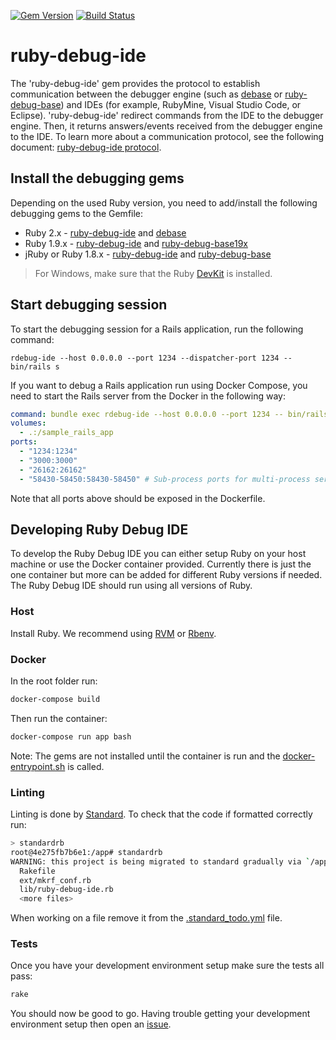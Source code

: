 [![Gem Version](https://badge.fury.io/rb/ruby-debug-ide.svg)][gem]
[![Build Status](https://travis-ci.org/ruby-debug/ruby-debug-ide.svg?branch=master)](https://travis-ci.org/ruby-debug/ruby-debug-ide)

[gem]: https://rubygems.org/gems/ruby-debug-ide
# ruby-debug-ide

The 'ruby-debug-ide' gem provides the protocol to establish communication between the debugger engine (such as [debase](https://rubygems.org/gems/debase) or [ruby-debug-base](https://rubygems.org/gems/ruby-debug-base)) and IDEs (for example, RubyMine, Visual Studio Code, or Eclipse). 'ruby-debug-ide' redirect commands from the IDE to the debugger engine. Then, it returns answers/events received from the debugger engine to the IDE. To learn more about a communication protocol, see the following document: [ruby-debug-ide protocol](protocol-spec.md).

## Install the debugging gems
Depending on the used Ruby version, you need to add/install the following debugging gems to the Gemfile:
- Ruby 2.x - [ruby-debug-ide](https://rubygems.org/gems/ruby-debug-ide) and [debase](https://rubygems.org/gems/debase)
- Ruby 1.9.x - [ruby-debug-ide](https://rubygems.org/gems/ruby-debug-ide) and [ruby-debug-base19x](https://rubygems.org/gems/ruby-debug-base19x)
- jRuby or Ruby 1.8.x - [ruby-debug-ide](https://rubygems.org/gems/ruby-debug-ide) and [ruby-debug-base](https://rubygems.org/gems/ruby-debug-base)
> For Windows, make sure that the Ruby [DevKit](https://github.com/oneclick/rubyinstaller/wiki/Development-Kit) is installed.
  
## Start debugging session
To start the debugging session for a Rails application, run the following command:
```shell
rdebug-ide --host 0.0.0.0 --port 1234 --dispatcher-port 1234 -- bin/rails s
```
If you want to debug a Rails application run using Docker Compose, you need to start the Rails server from the Docker in the following way:
```yaml
command: bundle exec rdebug-ide --host 0.0.0.0 --port 1234 -- bin/rails s -p 3000 -b 0.0.0.0
volumes: 
  - .:/sample_rails_app
ports:
  - "1234:1234"
  - "3000:3000"
  - "26162:26162"
  - "58430-58450:58430-58450" # Sub-process ports for multi-process servers (Unicon, Passenger, etc).
```
Note that all ports above should be exposed in the Dockerfile.

## Developing Ruby Debug IDE

To develop the Ruby Debug IDE you can either setup Ruby on your host machine or use the Docker container provided.  Currently there is just the one container but more can be added for different Ruby versions if needed.  The Ruby Debug IDE should run using all versions of Ruby.

### Host

Install Ruby.  We recommend using [RVM](https://rvm.io/) or [Rbenv](https://github.com/rbenv/rbenv).

### Docker

In the root folder run:

```bash
docker-compose build
```

Then run the container:

```bash
docker-compose run app bash
```

Note: The gems are not installed until the container is run and the [docker-entrypoint.sh](docker-entrypoint.sh) is called.

### Linting

Linting is done by [Standard](https://github.com/testdouble/standard).  To check that the code if formatted correctly run:

```bash
> standardrb
root@4e275fb7b6e1:/app# standardrb
WARNING: this project is being migrated to standard gradually via `/app/.standard_todo.yml` and is ignoring these files:
  Rakefile
  ext/mkrf_conf.rb
  lib/ruby-debug-ide.rb
  <more files>
```

When working on a file remove it from the [.standard_todo.yml](.standard_todo.yml) file.

### Tests

Once you have your development environment setup make sure the tests all pass:

```bash
rake
```

You should now be good to go.  Having trouble getting your development environment setup then open an [issue](https://github.com/corgibytes/ruby-debug-ide/issues).